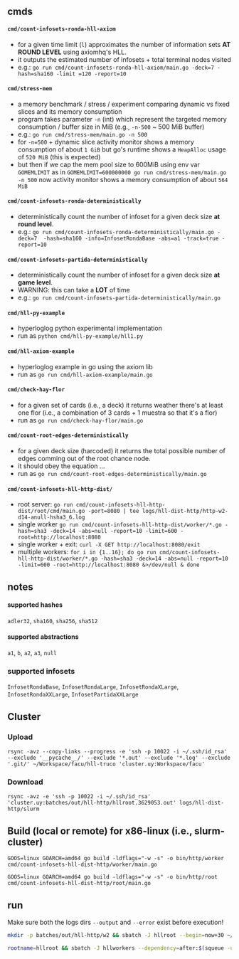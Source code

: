 
## cmds

#### `cmd/count-infosets-ronda-hll-axiom`

- for a given time limit (`l`) approximates the number of information sets **AT 
  ROUND LEVEL** using axiomhq's HLL.
- it outputs the estimated number of infosets + total terminal nodes visited
- e.g.: `go run cmd/count-infosets-ronda-hll-axiom/main.go -deck=7 -hash=sha160 -limit
  =120 -report=10`

#### `cmd/stress-mem`

- a memory benchmark / stress / experiment comparing dynamic vs fixed 
  slices and its memory consumption
- program takes parameter `-n` (int) which represent the targeted memory 
  consumption / buffer size in MiB (e.g., `-n-500` ~ 500 MiB buffer)
- e.g.: `go run cmd/stress-mem/main.go -n 500`
- for `-n=500` + dynamic slice activity monitor shows a memory consumption of 
  about `1 GiB` but go's runtime shows a `HeapAlloc` usage of `520 MiB` (this 
  is expected)
- but then if we cap the mem pool size to 600MiB using env var `GOMEMLIMIT` as
  in `GOMEMLIMIT=600000000 go run cmd/stress-mem/main.go -n 500` now 
  activity monitor shows a memory consumption of about `564 MiB`

#### `cmd/count-infosets-ronda-deterministically`

- deterministically count the number of infoset for a given deck size **at round
  level**.
- e.g.: `go run cmd/count-infosets-ronda-deterministically/main.go -deck=7 
  -hash=sha160 -info=InfosetRondaBase -abs=a1 -track=true -report=10`

#### `cmd/count-infosets-partida-deterministically`

- deterministically count the number of infoset for a given deck size **at game
  level**.
- WARNING: this can take a **LOT** of time
- e.g.: `go run cmd/count-infosets-partida-deterministically/main.go`

#### `cmd/hll-py-example`

- hyperloglog python experimental implementation
- run as `python cmd/hll-py-example/hll1.py`

#### `cmd/hll-axiom-example`

- hyperloglog example in go using the axiom lib
- run as `go run cmd/hll-axiom-example/main.go`

#### `cmd/check-hay-flor`

- for a given set of cards (i.e., a deck) it returns weather there's at least
  one flor (i.e., a combination of 3 cards + 1 muestra so that it's a flor)
- run as `go run cmd/check-hay-flor/main.go`

#### `cmd/count-root-edges-deterministically`

- for a given deck size (harcoded) it returns the total possible number of edges
  comming out of the root chance node.
- it should obey the equation $...$
- run as `go run cmd/count-root-edges-deterministically/main.go`

#### `cmd/count-infosets-hll-http-dist/`

- root server: `go run cmd/count-infosets-hll-http-dist/root/cmd/main.go -port=8080 | tee logs/hll-dist-http/http-w2-d14-anull-hsha3_6.log`
- single worker `go run cmd/count-infosets-hll-http-dist/worker/*.go -hash=sha3 -deck=14 -abs=null -report=10 -limit=600 -root=http://localhost:8080`
- single worker + exit: `curl -X GET http://localhost:8080/exit`
- multiple workers: `for i in {1..16}; do go run cmd/count-infosets-hll-http-dist/worker/*.go -hash=sha3 -deck=14 -abs=null -report=10 -limit=600 -root=http://localhost:8080 &>/dev/null & done`


## notes

#### supported hashes

`adler32`, `sha160`, `sha256`, `sha512`

#### supported abstractions

`a1`, `b`, `a2`, `a3`, `null`

### supported infosets

`InfosetRondaBase`, `InfosetRondaLarge`, `InfosetRondaXLarge`, `InfosetRondaXXLarge`, `InfosetPartidaXXLarge`

## Cluster

### Upload

`rsync -avz --copy-links --progress -e 'ssh -p 10022 -i ~/.ssh/id_rsa' --exclude '__pycache__/' --exclude '*.out' --exclude '*.log' --exclude '.git/' ~/Workspace/facu/hll-truco 'cluster.uy:Workspace/facu'`

### Download

`rsync -avz -e 'ssh -p 10022 -i ~/.ssh/id_rsa' 'cluster.uy:batches/out/hll-http/hllroot.3629053.out' logs/hll-dist-http/slurm`

## Build (local or remote) for x86-linux (i.e., slurm-cluster)

`GOOS=linux GOARCH=amd64 go build -ldflags="-w -s" -o bin/http/worker cmd/count-infosets-hll-dist-http/worker/main.go`

`GOOS=linux GOARCH=amd64 go build -ldflags="-w -s" -o bin/http/root cmd/count-infosets-hll-dist-http/root/main.go`

## run

Make sure both the logs dirs `--output` and `--error` exist before execution!

```bash
mkdir -p batches/out/hll-http/w2 && sbatch -J hllroot --begin=now+30 ~/Workspace/facu/hll-truco/hll-truco/sbatch/http/root.sbatch
```

```bash
rootname=hllroot && sbatch -J hllworkers --dependency=after:$(squeue -u $(whoami) --name=${rootname} -h -o "%i") ~/Workspace/facu/hll-truco/hll-truco/sbatch/http/workers.sbatch
```
